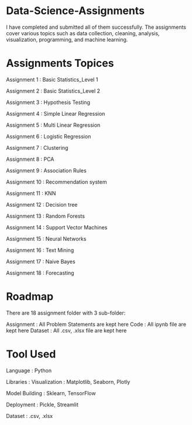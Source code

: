 # Data-Science-Assignments
I have completed and submitted all of them successfully. The assignments cover various topics such as data collection, cleaning, analysis, visualization, programming, and machine learning.

# Assignments Topices
Assignment 1 : Basic Statistics_Level 1

Assignment 2 : Basic Statistics_Level 2

Assignment 3 : Hypothesis Testing

Assignment 4 : Simple Linear Regression

Assignment 5 : Multi Linear Regression

Assignment 6 : Logistic Regression

Assignment 7 : Clustering

Assignment 8 : PCA

Assignment 9 : Association Rules

Assignment 10 : Recommendation system

Assignment 11 : KNN

Assignment 12 : Decision tree

Assignment 13 : Random Forests

Assignment 14 : Support Vector Machines

Assignment 15 : Neural Networks

Assignment 16 : Text Mining

Assignment 17 : Naive Bayes

Assignment 18 : Forecasting

# Roadmap
There are 18 assignment folder with 3 sub-folder:

Assignment : All Problem Statements are kept here
Code : All ipynb file are kept here
Dataset : All .csv, .xlsx file are kept here

# Tool Used
Language : Python

Libraries :
Visualization : Matplotlib, Seaborn, Plotly

Model Building : Sklearn, TensorFlow

Deployment : Pickle, Streamlit

Dataset : .csv, .xlsx
